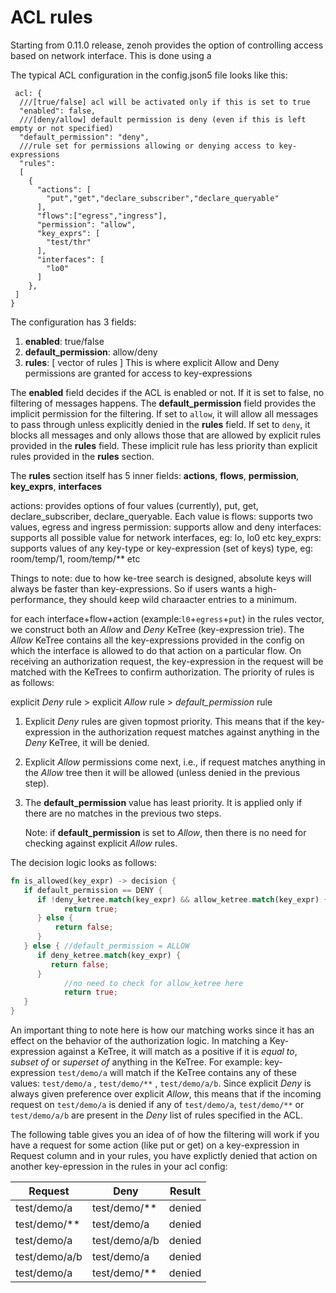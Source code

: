 # ACL rules

Starting from 0.11.0 release, zenoh provides the option of controlling access based on network interface. This is done using a 

 The typical ACL configuration in the config.json5 file looks like this:

```json5
 acl: {
  ///[true/false] acl will be activated only if this is set to true
  "enabled": false,
  ///[deny/allow] default permission is deny (even if this is left empty or not specified)
  "default_permission": "deny",
  ///rule set for permissions allowing or denying access to key-expressions
  "rules": 
  [
    {
      "actions": [
        "put","get","declare_subscriber","declare_queryable"
      ],
      "flows":["egress","ingress"],
      "permission": "allow",
      "key_exprs": [
        "test/thr"
      ],
      "interfaces": [
        "lo0"
      ]
    },
 ]
}
```

The configuration has 3 fields:

1. **enabled**: true/false
2. **default_permission**: allow/deny 
3. **rules**: [ vector of rules ] This is where explicit Allow and Deny permissions are granted for access to key-expressions

The **enabled** field decides if the ACL is enabled or not. If it is set to false, no filtering of messages happens. 
The **default_permission** field provides the implicit permission for the filtering. If set to `allow`, it will allow all messages to pass through unless explicitly denied in the **rules** field. If set to `deny`, it blocks all messages and only allows those that are allowed by explicit rules provided in the **rules** field. These implicit rule has less priority than explicit rules provided in the **rules** section.

The **rules** section itself has 5 inner fields: **actions**, **flows**, **permission**, **key_exprs**, **interfaces**

actions: provides options of four values (currently), put, get, declare_subscriber, declare_queryable. Each value is 
flows: supports two values, egress and ingress
permission: supports allow and deny
interfaces: supports all possible value for network interfaces, eg: lo, lo0 etc
key_exprs: supports values of any key-type or key-expression (set of keys) type, eg: room/temp/1, room/temp/** etc

Things to note: due to how ke-tree search is designed, absolute keys will always be faster than key-expressions. So if users wants a high-performance, they should keep wild charaacter entries to a minimum.

for each interface+flow+action  (example:`l0`+`egress`+`put`) in the rules vector, we construct both an *Allow* and *Deny* KeTree (key-expression trie). The *Allow* KeTree contains all the key-expressions provided in the config on which the interface is allowed to do that action on a particular flow. On receiving an authorization request, the key-expression in the request will be matched with the KeTrees to confirm authorization. The priority of rules is as follows: 

explicit *Deny* rule > explicit *Allow* rule > *default_permission* rule

1. Explicit *Deny* rules are given topmost priority. This means that if the key-expression in the  authorization request matches against anything in the *Deny* KeTree, it will be denied. 
2. Explicit *Allow* permissions come next, i.e., if request matches anything in the *Allow* tree then it will be allowed (unless denied in the previous step).
3. The **default_permission** value has least priority. It is applied only if there are no matches in the previous two steps.
    
    Note: if **default_permission** is set to *Allow*, then there is no need for checking against explicit *Allow* rules.
    

The decision logic looks as follows:

```rust
fn is_allowed(key_expr) -> decision {
   if default_permission == DENY {
      if !deny_ketree.match(key_expr) && allow_ketree.match(key_expr) {
            return true;
      } else {
          return false;
      }
   } else { //default_permission = ALLOW
      if deny_ketree.match(key_expr) {
         return false;
      } 
			//no need to check for allow_ketree here
			return true; 
   }
}
```

An important thing to note here is how our matching works since it has an effect on the behavior of the authorization logic. In matching a Key-expression against a KeTree, it will match as a positive if it is *equal to*, *subset of* or *superset of* anything in the KeTree. For example: key-expression `test/demo/a` will match if the KeTree contains any of these values: `test/demo/a` , `test/demo/**` , `test/demo/a/b`. Since explicit *Deny* is always given preference over explicit *Allow*, this means that if the incoming request on `test/demo/a` is denied if any of `test/demo/a`, `test/demo/**` or `test/demo/a/b` are present in the *Deny* list of rules specified in the ACL.

The following table gives you an idea of of how the filtering will work if you have a request for some action (like put or get) on a key-expression in Request column and in your rules, you have explictly denied that action on another key-epression in the rules in your acl config:


|   Request    |     Deny      |  Result   |
|--------------|---------------|-----------|
| test/demo/a  | test/demo/**  | denied    |
| test/demo/** | test/demo/a   | denied    |
| test/demo/a  | test/demo/a/b | denied    |
| test/demo/a/b| test/demo/a   | denied    |
| test/demo/a  | test/demo/**  | denied    |
